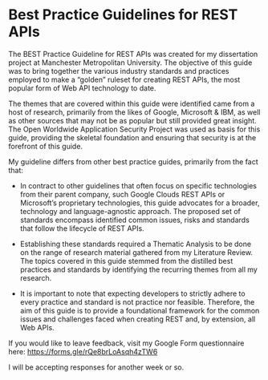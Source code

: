 # Best Practice Guidelines for REST APIs

The BEST Practice Guideline for REST APIs was created for my dissertation project at Manchester Metropolitan University. The objective of this guide was to bring together the various industry standards and practices employed to make a “golden” ruleset for creating REST APIs, the most popular form of Web API technology to date.


The themes that are covered within this guide were identified came from a host of research, primarily from the likes of Google, Microsoft & IBM, as well as other sources that may not be as popular but still provided great insight. The Open Worldwide Application Security Project was used as basis for this guide, providing the skeletal foundation and ensuring that security is at the forefront of this guide. 


My guideline differs from other best practice guides, primarily from the fact that:


- In contract to other guidelines that often focus on specific technologies from their parent company, such Google Clouds REST APIs or Microsoft’s proprietary technologies, this guide advocates for a broader, technology and language-agnostic approach. The proposed set of standards encompass identified common issues, risks and standards that follow the lifecycle of REST APIs.


- Establishing these standards required a Thematic Analysis to be done on the range of research material gathered from my Literature Review. The topics covered in this guide stemmed from the distilled best practices and standards by identifying the recurring themes from all my research.


- It is important to note that expecting developers to strictly adhere to every practice and standard is not practice nor feasible. Therefore, the aim of this guide is to provide a foundational framework for the common issues and challenges faced when creating REST and, by extension, all Web APIs.

If you would like to leave feedback, visit my Google Form questionnaire here:
https://forms.gle/rQe8brLoAsqh4zTW6

I will be accepting responses for another week or so.